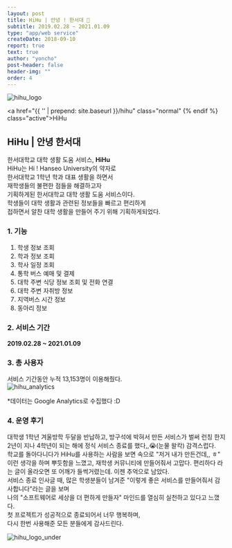 ```yaml
---
layout: post
title: HiHu | 안녕 ! 한서대 🤗
subtitle: 2019.02.28 ~ 2021.01.09
type: "app/web service"
createDate: 2018-09-10
report: true
text: true
author: "yoncho"
post-header: false
header-img: ""
order: 4
---
```


![hihu_logo](https://user-images.githubusercontent.com/44021629/105250582-58b2ee00-5bbd-11eb-9887-1ba54d32bc65.jpg)

<a href="{{ '' | prepend: site.baseurl }}/hihu"
                        class="normal" {% endif %} class="active">HiHu</a>

## HiHu | 안녕 한서대

한서대학교 대학 생활 도움 서비스, **HiHu**    
HiHu는 Hi ! Hanseo University의 약자로  
한서대학교 1학년 학과 대표 생활을 하면서  
재학생들의 불편한 점들을 해결하고자  
기획하게된 한서대학교 대학 생활 도움 서비스이다.  
학생들이 대학 생활과 관련된 정보들을 빠르고 편리하게  
접하면서 알찬 대학 생활을 만들어 주기 위해 기획하게되었다.    
  
### 1. 기능

1. 학생 정보 조회 
2. 학과 정보 조회 
3. 학사 일정 조회
4. 통학 버스 예매 및 결제                   
5. 대학 주변 식당 정보 조회 및 전화 연결  
6. 대학 주변 자취방 정보  
7. 지역버스 시간 정보 
8. 동아리 정보  
  
### 2. 서비스 기간
**2019.02.28 ~ 2021.01.09**
  
### 3. 총 사용자
서비스 기간동안 누적 13,153명이 이용해줬다.  
![hihu_analytics](https://user-images.githubusercontent.com/44021629/105251009-1342f080-5bbe-11eb-8f4c-3ef198d4e5db.PNG)


*데이터는 Google Analytics로 수집했다 :D
  
    
### 4. 운영 후기
대학생 1학년 겨울방학 두달을 반납하고, 방구석에 박혀서 만든 서비스가 벌써 런칭 한지 2년이 지나 4학년이 되는 해에 정식 서비스 종료를 했다,,😭(눈물 왈칵) 감격스럽다.    
학교를 돌아다니다가 HiHu를 사용하는 사람을 보면 속으로 "저거 내가 만든건데,, ㅎ"   
이런 생각을 하며 뿌듯함을 느꼈고, 재학생 커뮤니티에 만들어줘서 고맙다. 편리하다 라는 글이 올라오면 또 어깨가 들썩거렸는데. 이젠 추억으로 남았다.           
서비스 종료 인사글 때, 많은 학생분들이 남겨준 "이렇게 좋은 서비스를 만들어줘서 감사합니다"라는 글을 보며  
나의 "소프트웨어로 세상을 더 편하게 만들자" 마인드를 열심히 실천하고 있다고 느꼈다.    
첫 프로젝트가 성공적으로 종료되어서 너무 행복하며,   
다시 한번 사용해준 모든 분들에게 감사드린다.  


![hihu_logo_under](https://user-images.githubusercontent.com/44021629/105250659-7a13da00-5bbd-11eb-992e-9b677b3a3f48.jpg)
